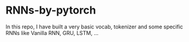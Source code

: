 # RNNs-by-pytorch

In this repo, I have built a very basic vocab, tokenizer and some specific RNNs like Vanilla RNN, GRU, LSTM, ...
